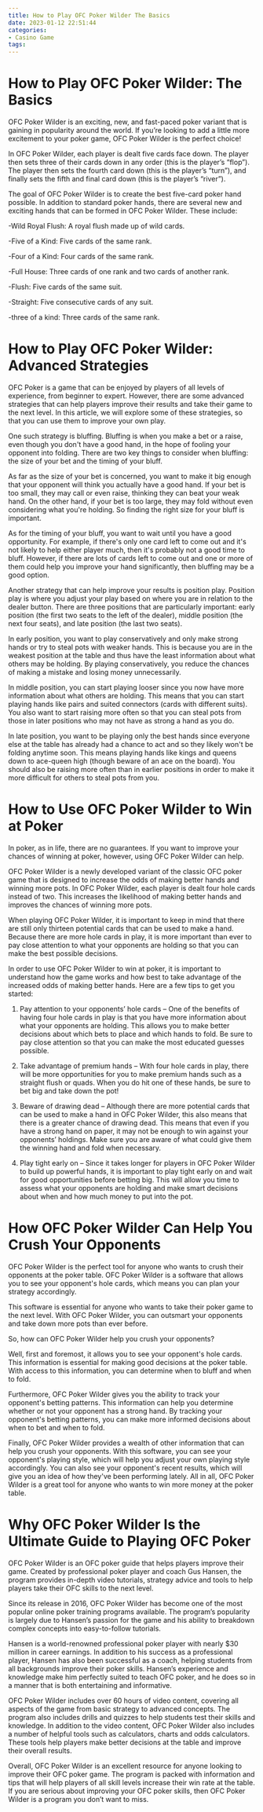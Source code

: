 ```yaml
---
title: How to Play OFC Poker Wilder The Basics 
date: 2023-01-12 22:51:44
categories:
- Casino Game
tags:
---
```



#  How to Play OFC Poker Wilder: The Basics 

OFC Poker Wilder is an exciting, new, and fast-paced poker variant that is gaining in popularity around the world. If you’re looking to add a little more excitement to your poker game, OFC Poker Wilder is the perfect choice!

In OFC Poker Wilder, each player is dealt five cards face down. The player then sets three of their cards down in any order (this is the player’s “flop”). The player then sets the fourth card down (this is the player’s “turn”), and finally sets the fifth and final card down (this is the player’s “river”).

The goal of OFC Poker Wilder is to create the best five-card poker hand possible. In addition to standard poker hands, there are several new and exciting hands that can be formed in OFC Poker Wilder. These include:

-Wild Royal Flush: A royal flush made up of wild cards.

-Five of a Kind: Five cards of the same rank.

-Four of a Kind: Four cards of the same rank.

-Full House: Three cards of one rank and two cards of another rank.

-Flush: Five cards of the same suit.

-Straight: Five consecutive cards of any suit.

-three of a kind: Three cards of the same rank.

#  How to Play OFC Poker Wilder: Advanced Strategies 

OFC Poker is a game that can be enjoyed by players of all levels of experience, from beginner to expert. However, there are some advanced strategies that can help players improve their results and take their game to the next level. In this article, we will explore some of these strategies, so that you can use them to improve your own play.

One such strategy is bluffing. Bluffing is when you make a bet or a raise, even though you don't have a good hand, in the hope of fooling your opponent into folding. There are two key things to consider when bluffing: the size of your bet and the timing of your bluff.

As far as the size of your bet is concerned, you want to make it big enough that your opponent will think you actually have a good hand. If your bet is too small, they may call or even raise, thinking they can beat your weak hand. On the other hand, if your bet is too large, they may fold without even considering what you're holding. So finding the right size for your bluff is important.

As for the timing of your bluff, you want to wait until you have a good opportunity. For example, if there's only one card left to come out and it's not likely to help either player much, then it's probably not a good time to bluff. However, if there are lots of cards left to come out and one or more of them could help you improve your hand significantly, then bluffing may be a good option.

Another strategy that can help improve your results is position play. Position play is where you adjust your play based on where you are in relation to the dealer button. There are three positions that are particularly important: early position (the first two seats to the left of the dealer), middle position (the next four seats), and late position (the last two seats).

In early position, you want to play conservatively and only make strong hands or try to steal pots with weaker hands. This is because you are in the weakest position at the table and thus have the least information about what others may be holding. By playing conservatively, you reduce the chances of making a mistake and losing money unnecessarily.

In middle position, you can start playing looser since you now have more information about what others are holding. This means that you can start playing hands like pairs and suited connectors (cards with different suits). You also want to start raising more often so that you can steal pots from those in later positions who may not have as strong a hand as you do.

In late position, you want to be playing only the best hands since everyone else at the table has already had a chance to act and so they likely won't be folding anytime soon. This means playing hands like kings and queens down to ace-queen high (though beware of an ace on the board). You should also be raising more often than in earlier positions in order to make it more difficult for others to steal pots from you.

#  How to Use OFC Poker Wilder to Win at Poker 

In poker, as in life, there are no guarantees. If you want to improve your chances of winning at poker, however, using OFC Poker Wilder can help.

OFC Poker Wilder is a newly developed variant of the classic OFC poker game that is designed to increase the odds of making better hands and winning more pots. In OFC Poker Wilder, each player is dealt four hole cards instead of two. This increases the likelihood of making better hands and improves the chances of winning more pots.

When playing OFC Poker Wilder, it is important to keep in mind that there are still only thirteen potential cards that can be used to make a hand. Because there are more hole cards in play, it is more important than ever to pay close attention to what your opponents are holding so that you can make the best possible decisions.

In order to use OFC Poker Wilder to win at poker, it is important to understand how the game works and how best to take advantage of the increased odds of making better hands. Here are a few tips to get you started:

1) Pay attention to your opponents’ hole cards – One of the benefits of having four hole cards in play is that you have more information about what your opponents are holding. This allows you to make better decisions about which bets to place and which hands to fold. Be sure to pay close attention so that you can make the most educated guesses possible.

2) Take advantage of premium hands – With four hole cards in play, there will be more opportunities for you to make premium hands such as a straight flush or quads. When you do hit one of these hands, be sure to bet big and take down the pot!

3) Beware of drawing dead – Although there are more potential cards that can be used to make a hand in OFC Poker Wilder, this also means that there is a greater chance of drawing dead. This means that even if you have a strong hand on paper, it may not be enough to win against your opponents’ holdings. Make sure you are aware of what could give them the winning hand and fold when necessary.

4) Play tight early on – Since it takes longer for players in OFC Poker Wilder to build up powerful hands, it is important to play tight early on and wait for good opportunities before betting big. This will allow you time to assess what your opponents are holding and make smart decisions about when and how much money to put into the pot.

#  How OFC Poker Wilder Can Help You Crush Your Opponents 

OFC Poker Wilder is the perfect tool for anyone who wants to crush their opponents at the poker table. OFC Poker Wilder is a software that allows you to see your opponent's hole cards, which means you can plan your strategy accordingly.

This software is essential for anyone who wants to take their poker game to the next level. With OFC Poker Wilder, you can outsmart your opponents and take down more pots than ever before.

So, how can OFC Poker Wilder help you crush your opponents?

Well, first and foremost, it allows you to see your opponent's hole cards. This information is essential for making good decisions at the poker table. With access to this information, you can determine when to bluff and when to fold.

Furthermore, OFC Poker Wilder gives you the ability to track your opponent's betting patterns. This information can help you determine whether or not your opponent has a strong hand. By tracking your opponent's betting patterns, you can make more informed decisions about when to bet and when to fold.

Finally, OFC Poker Wilder provides a wealth of other information that can help you crush your opponents. With this software, you can see your opponent's playing style, which will help you adjust your own playing style accordingly. You can also see your opponent's recent results, which will give you an idea of how they've been performing lately. All in all, OFC Poker Wilder is a great tool for anyone who wants to win more money at the poker table.

#  Why OFC Poker Wilder Is the Ultimate Guide to Playing OFC Poker

OFC Poker Wilder is an OFC poker guide that helps players improve their game. Created by professional poker player and coach Gus Hansen, the program provides in-depth video tutorials, strategy advice and tools to help players take their OFC skills to the next level.

Since its release in 2016, OFC Poker Wilder has become one of the most popular online poker training programs available. The program’s popularity is largely due to Hansen’s passion for the game and his ability to breakdown complex concepts into easy-to-follow tutorials.

Hansen is a world-renowned professional poker player with nearly $30 million in career earnings. In addition to his success as a professional player, Hansen has also been successful as a coach, helping students from all backgrounds improve their poker skills. Hansen’s experience and knowledge make him perfectly suited to teach OFC poker, and he does so in a manner that is both entertaining and informative.

OFC Poker Wilder includes over 60 hours of video content, covering all aspects of the game from basic strategy to advanced concepts. The program also includes drills and quizzes to help students test their skills and knowledge. In addition to the video content, OFC Poker Wilder also includes a number of helpful tools such as calculators, charts and odds calculators. These tools help players make better decisions at the table and improve their overall results.

Overall, OFC Poker Wilder is an excellent resource for anyone looking to improve their OFC poker game. The program is packed with information and tips that will help players of all skill levels increase their win rate at the table. If you are serious about improving your OFC poker skills, then OFC Poker Wilder is a program you don’t want to miss.